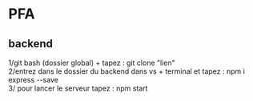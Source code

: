 # PFA
## backend 
1/git bash (dossier global) + tapez :  git clone "lien"  
2/entrez dans le dossier du backend dans vs + terminal et tapez : npm i express --save  
3/ pour lancer le serveur tapez : npm start 
